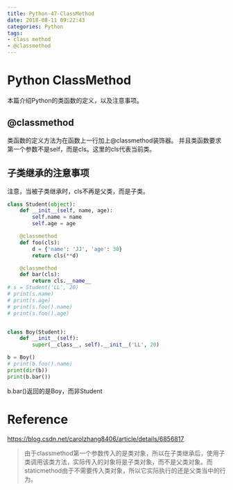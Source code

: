 ```yaml
---
title: Python-47-ClassMethod
date: 2018-08-11 09:22:43
categories: Python
tags:
- class method
- @classmethod
---
```


# Python ClassMethod

本篇介绍Python的类函数的定义，以及注意事项。

## @classmethod

类函数的定义方法为在函数上一行加上@classmethod装饰器。
并且类函数要求第一个参数不是self，而是cls。这里的cls代表当前类。

## 子类继承的注意事项

注意，当被子类继承时，cls不再是父类，而是子类。

```python
class Student(object):
    def __init__(self, name, age):
        self.name = name
        self.age = age

    @classmethod
    def foo(cls):
        d = {'name': 'JJ', 'age': 30}
        return cls(**d)

    @classmethod
    def bar(cls):
        return cls.__name__
# s = Student('LL', 20)
# print(s.name)
# print(s.age)
# print(s.foo().name)
# print(s.foo().age)


class Boy(Student):
    def __init__(self):
        super(__class__, self).__init__('LL', 20)

b = Boy()
# print(b.foo().name)
print(dir(b))
print(b.bar())
```

b.bar()返回的是Boy，而非Student

# Reference

https://blog.csdn.net/carolzhang8406/article/details/6856817

> 由于classmethod第一个参数传入的是类对象，所以在子类继承后，使用子类调用该类方法，实际传入的对象将是子类对象，而不是父类对象。而staticmethod由于不需要传入类对象，所以它实际执行的还是父类当中的行为。